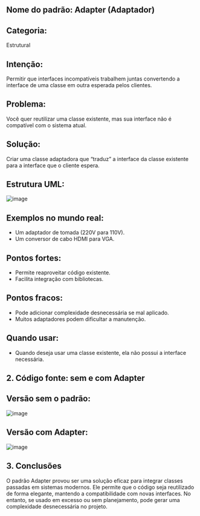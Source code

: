 ## Nome do padrão: Adapter (Adaptador)
## Categoria:
Estrutural
## Intenção:
Permitir que interfaces incompatíveis trabalhem juntas convertendo a interface de uma classe em outra esperada pelos clientes.
## Problema:
Você quer reutilizar uma classe existente, mas sua interface não é compatível com o sistema atual.
## Solução:
Criar uma classe adaptadora que “traduz” a interface da classe existente para a interface que o cliente espera.
## Estrutura UML:
![image](https://github.com/user-attachments/assets/d95e1fbb-e9ba-4a0f-b739-58f45203610f)
## Exemplos no mundo real:
-	Um adaptador de tomada (220V para 110V).
-	Um conversor de cabo HDMI para VGA.

## Pontos fortes:
-	Permite reaproveitar código existente.
-	Facilita integração com bibliotecas.

## Pontos fracos:
-	Pode adicionar complexidade desnecessária se mal aplicado.
-	Muitos adaptadores podem dificultar a manutenção.

## Quando usar:
-	Quando deseja usar uma classe existente, ela não possui a interface necessária.
## 2. Código fonte: sem e com Adapter
## Versão sem o padrão:
![image](https://github.com/user-attachments/assets/180d3319-ab83-4866-954c-d544396a0674)
## Versão com Adapter:
![image](https://github.com/user-attachments/assets/40c98199-077d-4d12-a34b-d68d1546e7c8)
## 3. Conclusões
O padrão Adapter provou ser uma solução eficaz para integrar classes passadas em sistemas modernos. Ele permite que o código seja reutilizado de forma elegante, mantendo a compatibilidade com novas interfaces. No entanto, se usado em excesso ou sem planejamento, pode gerar uma complexidade desnecessária no projeto.

